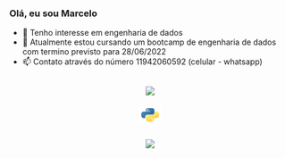 ### Olá, eu sou Marcelo 
- 👀 Tenho interesse em engenharia de dados
- 🤞 Atualmente estou cursando um bootcamp de engenharia de dados com termino previsto para 28/06/2022
- 📫 Contato através do número 11942060592 (celular - whatsapp)

##

<div align="center">
  <a href="https://github.com/rafaballerini">
  <img height="180em" src="https://github-readme-stats.vercel.app/api?username=mMarcelo&show_icons=true&theme=dark&include_all_commits=true&count_private=true"/>
 
</div>
  
  <div align="center" style="display: inline_block"><br>
 
  <img align="center" alt="Rafa-Python" height="30" width="40" src="https://raw.githubusercontent.com/devicons/devicon/master/icons/python/python-original.svg">

</div>
  
 ##
  
<div align="center">
  <a href="https://https://www.linkedin.com/in/marcelo-araujo-78867222b/" target="_blank"><img src="https://img.shields.io/badge/-LinkedIn-%230077B5?style=for-the-badge&logo=linkedin&logoColor=white" target="_blank"></a>
  
</div>
    
  

